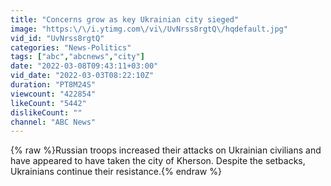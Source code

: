```yaml
---
title: "Concerns grow as key Ukrainian city sieged"
image: "https:\/\/i.ytimg.com\/vi\/UvNrss8rgtQ\/hqdefault.jpg"
vid_id: "UvNrss8rgtQ"
categories: "News-Politics"
tags: ["abc","abcnews","city"]
date: "2022-03-08T09:43:11+03:00"
vid_date: "2022-03-03T08:22:10Z"
duration: "PT8M24S"
viewcount: "422854"
likeCount: "5442"
dislikeCount: ""
channel: "ABC News"
---
```

{% raw %}Russian troops increased their attacks on Ukrainian civilians and have appeared to have taken the city of Kherson. Despite the setbacks, Ukrainians continue their resistance.{% endraw %}
